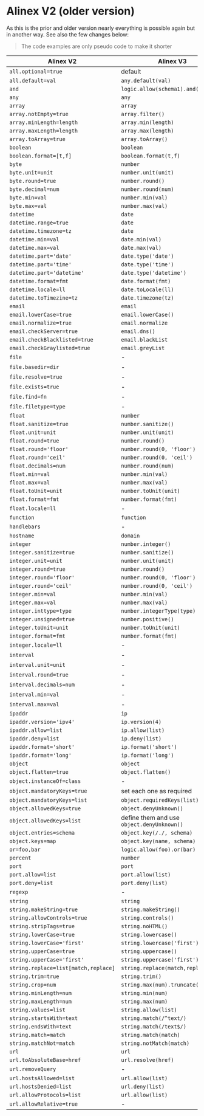 # Alinex V2 (older version)

As this is the prior and older version nearly everything is possible again but in another way. See
also the few changes below:

> The code examples are only pseudo code to make it shorter

| Alinex V2 | Alinex V3 |
| --------- | --------- |
| `all.optional=true` | default |
| `all.default=val` | `any.default(val)` |
| `and` |  `logic.allow(schema1).and(schema2)` |
| `any` | `any` |
| `array` | `array` |
| `array.notEmpty=true` | `array.filter()` |
| `array.minLength=length` | `array.min(length)` |
| `array.maxLength=length` | `array.max(length)` |
| `array.toArray=true` | `array.toArray()` |
| `boolean` | `boolean` |
| `boolean.format=[t,f]` | `boolean.format(t,f)` |
| `byte` | `number` |
| `byte.unit=unit` | `number.unit(unit)` |
| `byte.round=true` | `number.round()` |
| `byte.decimal=num` | `number.round(num)` |
| `byte.min=val` | `number.min(val)` |
| `byte.max=val` | `number.max(val)` |
| `datetime` | `date` |
| `datetime.range=true` | `date` |
| `datetime.timezone=tz` | `date` |
| `datetime.min=val` | `date.min(val)` |
| `datetime.max=val` | `date.max(val)` |
| `datetime.part='date'` | `date.type('date')` |
| `datetime.part='time'` | `date.type('time')` |
| `datetime.part='datetime'` | `date.type('datetime')` |
| `datetime.format=fmt` | `date.format(fmt)` |
| `datetime.locale=ll` | `date.toLocale(ll)` |
| `datetime.toTimezine=tz` | `date.timezone(tz)` |
| `email` | `email` |
| `email.lowerCase=true` | `email.lowerCase()` |
| `email.normalize=true` | `email.normalize` |
| `email.checkServer=true` | `email.dns()` |
| `email.checkBlacklisted=true` | `email.blackList` |
| `email.checkGraylisted=true` | `email.greyList` |
| `file` | - |
| `file.basedir=dir` | - |
| `file.resolve=true` | - |
| `file.exists=true` | - |
| `file.find=fn` | - |
| `file.filetype=type` | - |
| `float` | `number` |
| `float.sanitize=true` | `number.sanitize()` |
| `float.unit=unit` | `number.unit(unit)` |
| `float.round=true` | `number.round()` |
| `float.round='floor'` | `number.round(0, 'floor')` |
| `float.round='ceil'` | `number.round(0, 'ceil')` |
| `float.decimals=num` | `number.round(num)` |
| `float.min=val` | `number.min(val)` |
| `float.max=val` | `number.max(val)` |
| `float.toUnit=unit` | `number.toUnit(unit)` |
| `float.format=fmt` | `number.format(fmt)` |
| `float.locale=ll` | - |
| `function` | `function` |
| `handlebars` | - |
| `hostname` | `domain` |
| `integer` | `number.integer()` |
| `integer.sanitize=true` | `number.sanitize()` |
| `integer.unit=unit` | `number.unit(unit)` |
| `integer.round=true` | `number.round()` |
| `integer.round='floor'` | `number.round(0, 'floor')` |
| `integer.round='ceil'` | `number.round(0, 'ceil')` |
| `integer.min=val` | `number.min(val)` |
| `integer.max=val` | `number.max(val)` |
| `integer.inttype=type` | `number.integerType(type)` |
| `integer.unsigned=true` | `number.positive()` |
| `integer.toUnit=unit` | `number.toUnit(unit)` |
| `integer.format=fmt` | `number.format(fmt)` |
| `integer.locale=ll` | - |
| `interval` | - |
| `interval.unit=unit` | - |
| `interval.round=true` | - |
| `interval.decimals=num` | - |
| `interval.min=val` | - |
| `interval.max=val` | - |
| `ipaddr` | `ip` |
| `ipaddr.version='ipv4'` | `ip.version(4)` |
| `ipaddr.allow=list` | `ip.allow(list)` |
| `ipaddr.deny=list` | `ip.deny(list)` |
| `ipaddr.format='short'` | `ip.format('short')` |
| `ipaddr.format='long'` | `ip.format('long')` |
| `object` | `object` |
| `object.flatten=true` | `object.flatten()` |
| `object.instanceOf=class` | - |
| `object.mandatoryKeys=true` | set each one as required |
| `object.mandatoryKeys=list` | `object.requiredKeys(list)` |
| `object.allowedKeys=true` | `object.denyUnknown()` |
| `object.allowedKeys=list` | define them and use `object.denyUnknown()` |
| `object.entries=schema` | `object.key(/./, schema)` |
| `object.keys=map` | `object.key(name, schema)` |
| `or=foo,bar` | `logic.allow(foo).or(bar)` |
| `percent` | `number` |
| `port` | `port` |
| `port.allow=list` | `port.allow(list)` |
| `port.deny=list` | `port.deny(list)` |
| `regexp` | - |
| `string` | `string` |
| `string.makeString=true` | `string.makeString()` |
| `string.allowControls=true` | `string.controls()` |
| `string.stripTags=true` | `string.noHTML()` |
| `string.lowerCase=true` | `string.lowercase()` |
| `string.lowerCase='first'` | `string.lowercase('first')` |
| `string.upperCase=true` | `string.uppercase()` |
| `string.upperCase='first'` | `string.uppercase('first')` |
| `string.replace=list[match,replace]` | `string.replace(match,replace)` |
| `string.trim=true` | `string.trim()` |
| `string.crop=num` | `string.max(num).truncate()` |
| `string.minLength=num` | `string.min(num)` |
| `string.maxLength=num` | `string.max(num)` |
| `string.values=list` | `string.allow(list)` |
| `string.startsWith=text` | `string.match(/^text/)` |
| `string.endsWith=text` | `string.match(/text$/)` |
| `string.match=match` | `string.match(match)` |
| `string.matchNot=match` | `string.notMatch(match)` |
| `url` | `url` |
| `url.toAbsoluteBase=href` | `url.resolve(href)` |
| `url.removeQuery` | - |
| `url.hostsAllowed=list` | `url.allow(list)` |
| `url.hostsDenied=list` | `url.deny(list)` |
| `url.allowProtocols=list` | `url.allow(list)` |
| `url.allowRelative=true` | - |
